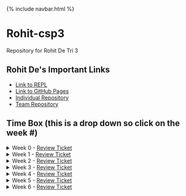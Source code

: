 {% include navbar.html %}

# Rohit-csp3
Repository for Rohit De Tri 3

## Rohit De's Important Links

- [Link to REPL](https://replit.com/@rohittde/rohit-csp3) 
- [Link to GitHub Pages](https://rohitd3.github.io/rohit-csp3/)
- [Individual Repository](https://github.com/rohitd3/rohit-csp3)
- [Team Repository](https://github.com/aaditgupta21/koolskool)

## Time Box (this is a drop down so click on the week #)
<details><summary>Week 0 - <a href="https://github.com/rohitd3/rohit-csp3/issues/1">Review Ticket</a></summary>
  <a href="https://replit.com/@rohittde/rohit-csp3#python/menu.py">TT0 - Python Menu</a>
  <br>
  <a href="https://rohitd3.github.io/rohit-csp3/notes/5_1notes">5.1 Notes + Actions</a>
  <br>
  <a href="https://rohitd3.github.io/rohit-csp3/notes/5_2notes">5.2 Notes + Actions</a></details>

<details>
<summary>Week 1 - <a href="https://github.com/rohitd3/rohit-csp3/issues/2">Review Ticket</a></summary>
  <a href="https://replit.com/@rohittde/rohit-csp3#python/listandloop.py">TT1 - Python List and Loop</a>
  <br>
  <a href="https://rohitd3.github.io/rohit-csp3/notes/5_3notes">5.3 Notes + Actions</a>
  <br>
  <a href="https://rohitd3.github.io/rohit-csp3/notes/5_4notes">5.4 Notes + Actions</a>
</details>

<details>
<summary>Week 2 - <a href="https://github.com/rohitd3/rohit-csp3/issues/3">Review Ticket</a></summary>
  <a href="https://replit.com/@rohittde/rohit-csp3#python/week2/factorial.py">TT2 - Python Classy Functions</a>
  <br>
  <a href="https://rohitd3.github.io/rohit-csp3/notes/5_5notes">5.5 Notes + Actions</a>
  <br>
  <a href="https://rohitd3.github.io/rohit-csp3/notes/5_6notes">5.6 Notes + Actions</a>
</details>

<details>
<summary>Week 3 - <a href="https://github.com/rohitd3/rohit-csp3/issues/4">Review Ticket</a></summary>
  <a href="https://www.loom.com/share/3ceee80a5711422485707b6853e4d0f6">Video Link</a>
</details>

<details>
<summary>Week 4 - <a href="https://github.com/rohitd3/rohit-csp3/issues/5">Review Ticket</a></summary>
</details>

<details>
<summary>Week 5 - <a href="https://github.com/rohitd3/rohit-csp3/issues/6">Review Ticket</a></summary>
</details>

<details>
<summary>Week 6 - <a href="https://github.com/rohitd3/rohit-csp3/issues/7">Review Ticket</a></summary>
  <br>
</details>